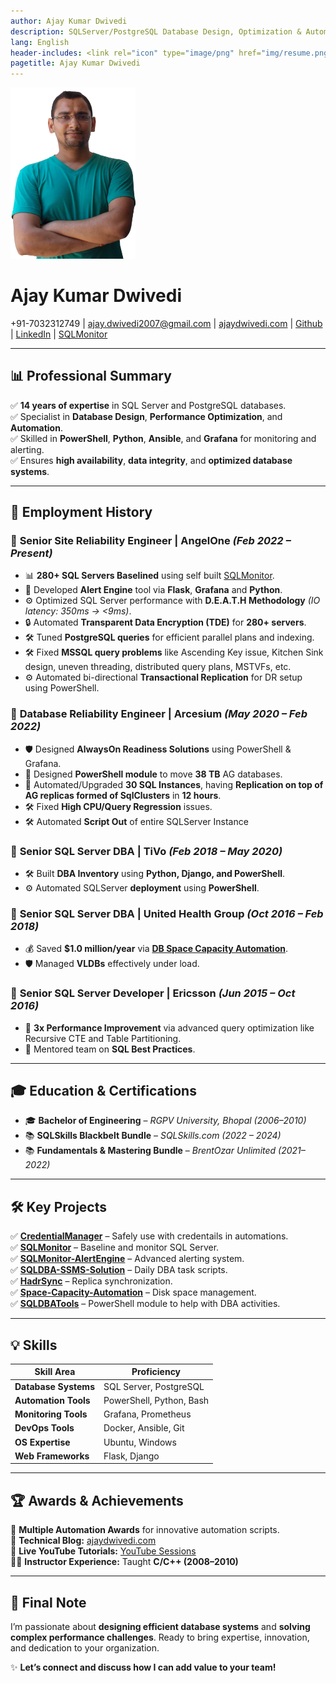 ```yaml
---
author: Ajay Kumar Dwivedi
description: SQLServer/PostgreSQL Database Design, Optimization & Automation
lang: English
header-includes: <link rel="icon" type="image/png" href="img/resume.png" />
pagetitle: Ajay Kumar Dwivedi
---
```

<img src="img/Ajay-Kumar-Dwivedi.png" alt="Description" width="200px">

# **Ajay Kumar Dwivedi**
+91-7032312749 | [ajay.dwivedi2007@gmail.com](mailto:ajay.dwivedi2007@gmail.com) | [ajaydwivedi.com](https://ajaydwivedi.com) | [Github](https://imajaydwivedi.github.io/) | [LinkedIn](https://www.linkedin.com/in/imajaydwivedi) | [SQLMonitor](https://github.com/imajaydwivedi/sqlmonitor)

---

## 📊 **Professional Summary**  
✅ **14 years of expertise** in SQL Server and PostgreSQL databases.  
✅ Specialist in **Database Design**, **Performance Optimization**, and **Automation**.  
✅ Skilled in **PowerShell**, **Python**, **Ansible**, and **Grafana** for monitoring and alerting.  
✅ Ensures **high availability**, **data integrity**, and **optimized database systems**.

---

## 💼 **Employment History**

### 🎯 **Senior Site Reliability Engineer** | **AngelOne** *(Feb 2022 – Present)*  
- 📊 **280+ SQL Servers Baselined** using self built [SQLMonitor](https://ajaydwivedi.com/demo/sqlmonitor).  
- 🚨 Developed **Alert Engine** tool via **Flask**, **Grafana** and **Python**.  
- ⚙️ Optimized SQL Server performance with **D.E.A.T.H Methodology** *(IO latency: 350ms → <9ms)*.  
- 🔒 Automated **Transparent Data Encryption (TDE)** for **280+ servers**.  
- 🛠️ Tuned **PostgreSQL queries** for efficient parallel plans and indexing.
- 🛠️ Fixed **MSSQL query problems** like Ascending Key issue, Kitchen Sink design, uneven threading, distributed query plans, MSTVFs, etc.
- ⚙️ Automated bi-directional **Transactional Replication** for DR setup using PowerShell.  

### 🎯 **Database Reliability Engineer** | **Arcesium** *(May 2020 – Feb 2022)*  
- 🛡️ Designed **AlwaysOn Readiness Solutions** using PowerShell & Grafana.  
- 🚚 Designed **PowerShell module** to move **38 TB** AG databases.
- 🚀 Automated/Upgraded **30 SQL Instances**, having **Replication on top of AG replicas formed of SqlClusters** in **12 hours**.
- 🛠️ Fixed **High CPU/Query Regression** issues.
- 🛠️ Automated **Script Out** of entire SQLServer Instance

### 🎯 **Senior SQL Server DBA** | **TiVo** *(Feb 2018 – May 2020)*  
- 🛠️ Built **DBA Inventory** using **Python, Django, and PowerShell**.  
- ⚙️ Automated SQLServer **deployment** using **PowerShell**.

### 🎯 **Senior SQL Server DBA** | **United Health Group** *(Oct 2016 – Feb 2018)*  
- 💰 Saved **$1.0 million/year** via [**DB Space Capacity Automation**](https://github.com/imajaydwivedi/Space-Capacity-Automation).
- 🛡️ Managed **VLDBs** effectively under load.

### 🎯 **Senior SQL Server Developer** | **Ericsson** *(Jun 2015 – Oct 2016)*  
- 🚀 **3x Performance Improvement** via advanced query optimization like Recursive CTE and Table Partitioning.  
- 🧠 Mentored team on **SQL Best Practices**.

---

## 🎓 **Education & Certifications**  

- 🎓 **Bachelor of Engineering** – *RGPV University, Bhopal (2006–2010)*  
- 📚 **SQLSkills Blackbelt Bundle** – *SQLSkills.com (2022 – 2024)*  
- 📚 **Fundamentals & Mastering Bundle** – *BrentOzar Unlimited (2021–2022)*  

---

## 🛠️ **Key Projects**  

✅ **[CredentialManager](https://ajaydwivedi.com/powershell/how-to-handle-passwords-in-powershell-automation/)** – Safely use with credentails in automations.  
✅ **[SQLMonitor](https://github.com/imajaydwivedi/SqlMonitor)** – Baseline and monitor SQL Server.  
✅ **[SQLMonitor-AlertEngine](https://ajaydwivedi.com/sqlmonitor/setup-sqlserver-alerts-with-open-source-sqlmonitor/)** – Advanced alerting system.  
✅ **[SQLDBA-SSMS-Solution](https://github.com/imajaydwivedi/SQLDBA-SSMS-Solution)** – Daily DBA task scripts.  
✅ **[HadrSync](https://github.com/imajaydwivedi/HadrSync)** – Replica synchronization.  
✅ **[Space-Capacity-Automation](https://github.com/imajaydwivedi/Space-Capacity-Automation)** – Disk space management.  
✅ **[SQLDBATools](https://github.com/imajaydwivedi/SQLDBATools)** – PowerShell module to help with DBA activities.  


---

## 💡 **Skills**  

| **Skill Area**        | **Proficiency** |  
|------------------------|---------------|  
| **Database Systems**  | SQL Server, PostgreSQL |  
| **Automation Tools**  | PowerShell, Python, Bash |  
| **Monitoring Tools**  | Grafana, Prometheus |  
| **DevOps Tools**      | Docker, Ansible, Git |  
| **OS Expertise**      | Ubuntu, Windows |  
| **Web Frameworks**    | Flask, Django |

---

## 🏆 **Awards & Achievements**  

🏅 **Multiple Automation Awards** for innovative automation scripts.  
📝 **Technical Blog:** [ajaydwivedi.com](https://ajaydwivedi.com)  
🎥 **Live YouTube Tutorials:** [YouTube Sessions](https://ajaydwivedi.com/go/youtube)  
👨‍🏫 **Instructor Experience:** Taught **C/C++ (2008–2010)**  

---

## 📣 **Final Note**  
I’m passionate about **designing efficient database systems** and **solving complex performance challenges**. Ready to bring expertise, innovation, and dedication to your organization.  

✨ **Let’s connect and discuss how I can add value to your team!**  
